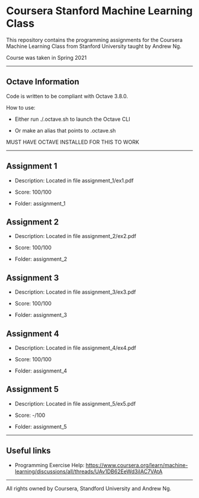 # Coursera Stanford Machine Learning Class

This repository contains the programming assignments for the Coursera Machine Learning Class from Stanford University taught by Andrew Ng.

Course was taken in Spring 2021

---

## Octave Information

Code is written to be compliant with Octave 3.8.0.

How to use:

- Either run ./.octave.sh to launch the Octave CLI

- Or make an alias that points to .octave.sh

MUST HAVE OCTAVE INSTALLED FOR THIS TO WORK

---

## Assignment 1

- Description: Located in file assignment_1/ex1.pdf

- Score: 100/100

- Folder: assignment_1

## Assignment 2

- Description: Located in file assignment_2/ex2.pdf

- Score: 100/100

- Folder: assignment_2

## Assignment 3

- Description: Located in file assignment_3/ex3.pdf

- Score: 100/100

- Folder: assignment_3

## Assignment 4

- Description: Located in file assignment_4/ex4.pdf

- Score: 100/100

- Folder: assignment_4

## Assignment 5

- Description: Located in file assignment_5/ex5.pdf

- Score: -/100

- Folder: assignment_5

---

## Useful links

- Programming Exercise Help: <https://www.coursera.org/learn/machine-learning/discussions/all/threads/UAv1DB62EeWd3iIAC7VAtA>

---

All rights owned by Coursera, Standford University and Andrew Ng.